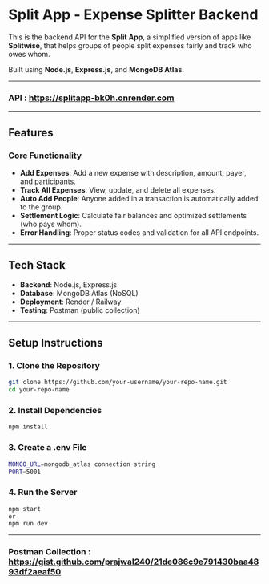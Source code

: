 # Split App - Expense Splitter Backend

This is the backend API for the **Split App**, a simplified version of apps like **Splitwise**, that helps groups of people split expenses fairly and track who owes whom.

Built using **Node.js**, **Express.js**, and **MongoDB Atlas**.

---
### API : https://splitapp-bk0h.onrender.com
---

## Features

### Core Functionality
- **Add Expenses**: Add a new expense with description, amount, payer, and participants.
- **Track All Expenses**: View, update, and delete all expenses.
- **Auto Add People**: Anyone added in a transaction is automatically added to the group.
- **Settlement Logic**: Calculate fair balances and optimized settlements (who pays whom).
- **Error Handling**: Proper status codes and validation for all API endpoints.

---

## Tech Stack

- **Backend**: Node.js, Express.js
- **Database**: MongoDB Atlas (NoSQL)
- **Deployment**: Render / Railway
- **Testing**: Postman (public collection)

---
## Setup Instructions

### 1. Clone the Repository

```bash
git clone https://github.com/your-username/your-repo-name.git
cd your-repo-name
```
### 2. Install Dependencies
```bash
npm install
```
### 3. Create a .env File
```bash
MONGO_URL=mongodb_atlas connection string
PORT=5001
```
### 4. Run the Server
```bash
npm start
or
npm run dev
```
---
### Postman Collection : https://gist.github.com/prajwal240/21de086c9e791430baa4893df2aeaf50 
